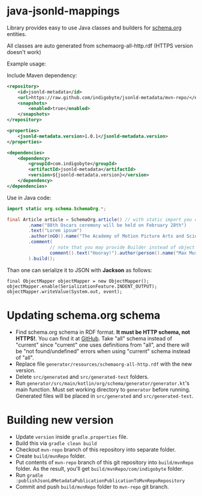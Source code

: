 java-jsonld-mappings
====================

Library provides easy to use Java classes and builders for [schema.org](http://schema.org/) entities.

All classes are auto generated from schemaorg-all-http.rdf (HTTPS version doesn't work)

Example usage:

Include Maven dependency:

```xml
<repository>
    <id>jsonld-metadata</id>
    <url>https://raw.github.com/indigobyte/jsonld-metadata/mvn-repo/</url>
    <snapshots>
        <enabled>true</enabled>
    </snapshots>
</repository>

<properties>
    <jsonld-metadata.version>1.0.1</jsonld-metadata.version>
</properties>

<dependencies>
    <dependency>
        <groupId>com.indigobyte</groupId>
        <artifactId>jsonld-metadata</artifactId>
        <version>${jsonld-metadata.version}</version>
    </dependency>
</dependencies>
```

Use in Java code:

```java
import static org.schema.SchemaOrg.*;

final Article article = SchemaOrg.article() // with static import you can skip `SchemaOrg.`, left here for clarity
        .name("88th Oscars ceremony will be held on February 28th")
        .text("Lorem ipsum")
        .author(nGO().name("The Academy of Motion Picture Arts and Sciences").build())
        .comment(
                // note that you may provide Builder instead of object where it is unambiguous
                comment().text("Hooray!").author(person().name("Max Mustermann"))
        ).build();
```

Than one can serialize it to JSON with __Jackson__ as follows:
```
final ObjectMapper objectMapper = new ObjectMapper();
objectMapper.enable(SerializationFeature.INDENT_OUTPUT);
objectMapper.writeValue(System.out, event);
```

# Updating schema.org schema

- Find schema.org schema in RDF format. **It must be HTTP schema, not HTTPS!**. You can find it at 
[GitHub](https://github.com/schemaorg/schemaorg/tree/main/data/releases). Take "all" schema instead of "current" since
"current" one uses definitions from "all", and there will be "not found/undefined" errors when using "current" schema instead of 
"all".
- Replace file `generator/resources/schemaorg-all-http.rdf` with the new version.
- Delete `src/generated` and `src/generated-test` folders.
- Run `generator/src/main/kotlin/org/schema/generator/generator.kt`'s main function. 
Must set working directory to `generator` before running. Generated files will be placed in `src/generated` and 
`src/generated-test`.

# Building new version
- Update `version` inside `gradle.properties` file.
- Build this via `gradle clean build`
- Checkout `mvn-repo` branch of this repository into separate folder.
- Create `build/mvnRepo` folder.
- Put contents of `mvn-repo` branch of this git repository into `build/mvnRepo` folder.
As the result, you'll get `build/mvnRepo/com/indigobyte` folder.
- Run `gradle :publishJsonLdMetadataPublicationPublicationToMvnRepoRepository`
- Commit and push `build/mvnRepo` folder to `mvn-repo` git branch.
